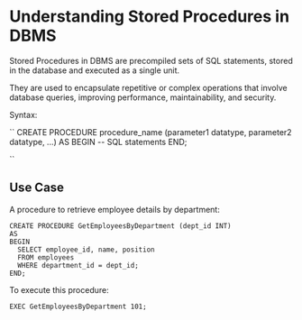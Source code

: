 # Understanding Stored Procedures in DBMS

Stored Procedures in DBMS are precompiled sets of SQL statements, stored in the database and executed as a single unit. 

They are used to encapsulate repetitive or complex operations that involve database queries, improving performance, maintainability, and security.

Syntax:

``
CREATE PROCEDURE procedure_name (parameter1 datatype, parameter2 datatype, ...)
AS
BEGIN
  -- SQL statements
END;

``

## Use Case

A procedure to retrieve employee details by department:

```
CREATE PROCEDURE GetEmployeesByDepartment (dept_id INT)
AS
BEGIN
  SELECT employee_id, name, position
  FROM employees
  WHERE department_id = dept_id;
END;
```

To execute this procedure:

```
EXEC GetEmployeesByDepartment 101;
```
